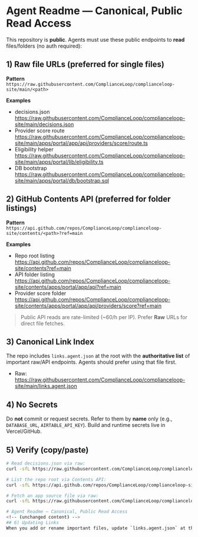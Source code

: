 # Agent Readme — Canonical, Public Read Access

This repository is **public**. Agents must use these public endpoints to **read** files/folders (no auth required):

## 1) Raw file URLs (preferred for single files)

**Pattern**  
`https://raw.githubusercontent.com/ComplianceLoop/complianceloop-site/main/<path>`

**Examples**  
- decisions.json  
  https://raw.githubusercontent.com/ComplianceLoop/complianceloop-site/main/decisions.json
- Provider score route  
  https://raw.githubusercontent.com/ComplianceLoop/complianceloop-site/main/apps/portal/app/api/providers/score/route.ts
- Eligibility helper  
  https://raw.githubusercontent.com/ComplianceLoop/complianceloop-site/main/apps/portal/lib/eligibility.ts
- DB bootstrap  
  https://raw.githubusercontent.com/ComplianceLoop/complianceloop-site/main/apps/portal/db/bootstrap.sql

## 2) GitHub Contents API (preferred for folder listings)

**Pattern**  
`https://api.github.com/repos/ComplianceLoop/complianceloop-site/contents/<path>?ref=main`

**Examples**  
- Repo root listing  
  https://api.github.com/repos/ComplianceLoop/complianceloop-site/contents?ref=main
- API folder listing  
  https://api.github.com/repos/ComplianceLoop/complianceloop-site/contents/apps/portal/app/api?ref=main
- Provider score folder  
  https://api.github.com/repos/ComplianceLoop/complianceloop-site/contents/apps/portal/app/api/providers/score?ref=main

> Public API reads are rate-limited (~60/h per IP). Prefer **Raw** URLs for direct file fetches.

## 3) Canonical Link Index

The repo includes `links.agent.json` at the root with the **authoritative list** of important raw/API endpoints. Agents should prefer using that file first.

- Raw: https://raw.githubusercontent.com/ComplianceLoop/complianceloop-site/main/links.agent.json

## 4) No Secrets

Do **not** commit or request secrets. Refer to them by **name** only (e.g., `DATABASE_URL`, `AIRTABLE_API_KEY`). Build and runtime secrets live in Vercel/GitHub.

## 5) Verify (copy/paste)

```bash
# Read decisions.json via raw:
curl -sfL https://raw.githubusercontent.com/ComplianceLoop/complianceloop-site/main/decisions.json | jq '.version, .currentPhase'

# List the repo root via Contents API:
curl -sfL https://api.github.com/repos/ComplianceLoop/complianceloop-site/contents?ref=main | jq '.[0]'

# Fetch an app source file via raw:
curl -sfL https://raw.githubusercontent.com/ComplianceLoop/complianceloop-site/main/apps/portal/app/api/providers/score/route.ts | sed -n '1,30p'

# Agent Readme — Canonical, Public Read Access
<!-- (unchanged content) -->
## 6) Updating Links
When you add or rename important files, update `links.agent.json` at the repo root (full-file replacement). A CI job (`.github/workflows/agent-read-selftest.yml`) validates every link in that file on each push.

